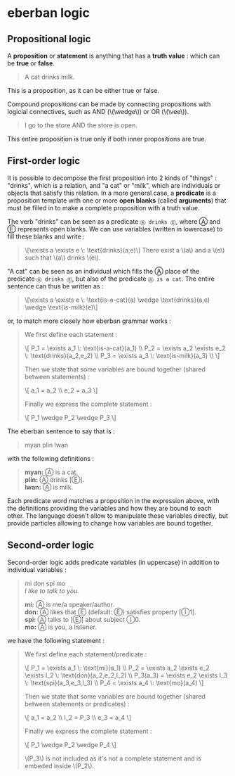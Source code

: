 # eberban logic

## Propositional logic

A **proposition** or **statement** is anything that has a **truth value** :
which can be **true** or **false**.

> A cat drinks milk.

This is a proposition, as it can be either true or false. 

Compound propositions can be made by connecting propositions with logicial
connectives, such as AND (\\(\wedge\\)) or OR (\\(\vee\\)).

> I go to the store AND the store is open.

This entire proposition is true only if both inner propositions are true.

## First-order logic

It is possible to decompose the first proposition into 2 kinds of "things" :
"drinks", which is a relation, and "a cat" or "milk", which are individuals or
objects that satisfy this relation. In a more general case, a **predicate** is a
proposition template with one or more **open blanks** (called **arguments**)
that must be filled in to make a complete proposition with a truth value.

The verb "drinks" can be seen as a predicate `Ⓐ drinks Ⓔ`, where Ⓐ and Ⓔ
represents open blanks. We can use variables (written in lowercase) to fill
these blanks and write :

> \\[\exists a \exists e \\: \text{drinks}(a,e)\\] There exist a \\(a\\) and a
> \\(e\\) such that \\(a\\) drinks \\(e\\).

"A cat" can be seen as an individual which fills the Ⓐ place of the predicate `Ⓐ
drinks Ⓔ`, but also of the predicate `Ⓐ is a cat`. The entire sentence can thus
be written as :

> \\[\exists a \exists e \\: \text{is-a-cat}(a) \wedge \text{drinks}(a,e) \wedge
> \text{is-milk}(e)\\]

or, to match more closely how eberban grammar works :

> We first define each statement :
>
> \\[
> P_1 = \exists a_1 \\: \text{is-a-cat}(a_1) \\\\
> P_2 = \exists a_2 \exists e_2 \\: \text{drinks}(a_2,e_2) \\\\
> P_3 = \exists a_3 \\: \text{is-milk}(a_3) \\\\
> \\]
>
> Then we state that some variables are bound together (shared between
> statements) :
>
> \\[
> a_1 = a_2 \\\\
> e_2 = a_3
> \\]
>
> Finally we express the complete statement :
>
> \\[
> P_1 \wedge P_2 \wedge P_3
> \\]

The eberban sentence to say that is :

> myan plin lwan

with the following definitions :

> **myan:** Ⓐ is a cat.  
> **plin:** Ⓐ drinks [Ⓔ].  
> **lwan:** Ⓐ is milk.

Each predicate word matches a proposition in the expression above, with the
definitions providing the variables and how they are bound to each other. The
language doesn't allow to manipulate these variables directly, but provide
particles allowing to change how variables are bound together.

## Second-order logic

Second-order logic adds predicate variables (in uppercase) in addition to
individual variables :

> mi don spi mo  
> *I like to talk to you.*
>
> **mi:** Ⓐ is me/a speaker/author.  
> **don:** Ⓐ likes that Ⓔ (default: Ⓔ) satisfies property [Ⓘ1].  
> **spi:** Ⓐ talks to [Ⓔ] about subject Ⓘ0.  
> **mo:** Ⓐ is you, a listener.

we have the following statement :

> We first define each statement/predicate :
>
> \\[
> P_1 = \exists a_1 \\: \text{mi}(a_1) \\\\
> P_2 = \exists a_2 \exists e_2 \exists I_2 \\: \text{don}(a_2,e_2,I_2) \\\\
> P_3(a_3) = \exists e_2 \exists I_3 \\: \text{spi}(a_3,e_3,I_3) \\\\
> P_4 = \exists a_4 \\: \text{mo}(a_4)
> \\]
>
> Then we state that some variables are bound together (shared between
> statements or predicates) :
>
> \\[
> a_1 = a_2 \\\\
> I_2 = P_3 \\\\
> e_3 = a_4
> \\]
>
> Finally we express the complete statement :
>
> \\[
> P_1 \wedge P_2 \wedge P_4
> \\]
>
> \\(P_3\\) is not included as it's not a complete statement and is embeded
> inside \\(P_2\\).
